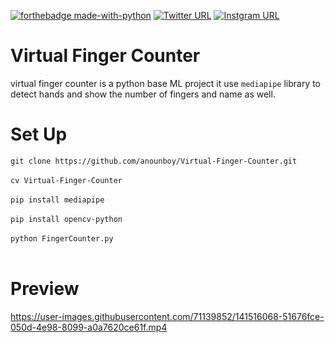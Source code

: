 [![forthebadge made-with-python](http://ForTheBadge.com/images/badges/made-with-python.svg)](https://www.python.org/)
[![Twitter URL](https://img.shields.io/twitter/url/https/twitter.com/fold_left.svg?style=social&label=Follow%20%40anounman)](https://twitter.com/anounman)
[![Instgram URL](https://img.shields.io/badge/Instagram-E4405F?style=for-the-badge&logo=instagram&logoColor=white)](https://instagram.com/i.m.j_o_y)

# Virtual Finger Counter

virtual finger counter is a python base ML project it use `mediapipe` library to detect hands and show the number of fingers and name as well.


# Set Up
`git clone https://github.com/anounboy/Virtual-Finger-Counter.git`<br><br>
`cv Virtual-Finger-Counter`<br><br>
`pip install mediapipe`<br><br>
`pip install opencv-python`<br><br>
`python FingerCounter.py`<br><br>

# Preview

https://user-images.githubusercontent.com/71139852/141516068-51676fce-050d-4e98-8099-a0a7620ce61f.mp4

